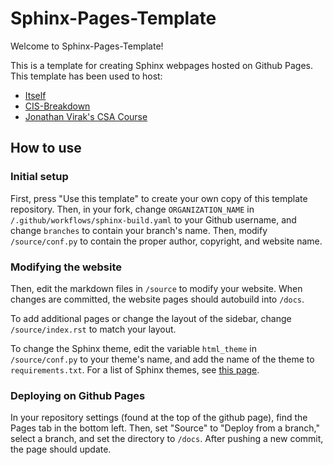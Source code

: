 # Sphinx-Pages-Template

Welcome to Sphinx-Pages-Template!

This is a template for creating Sphinx webpages hosted on Github Pages. This template has been used to host:

- [Itself](https://brokenflopypdisk.github.io/Sphinx-Pages-Template)
- [CIS-Breakdown](https://camscsc.github.io/CIS-Breakdown/)
- [Jonathan Virak's CSA Course](https://ap-csa-java.github.io/CSA_JAVA-Course/)

## How to use

### Initial setup

First, press "Use this template" to create your own copy of this template repository. Then, in your fork, change `ORGANIZATION_NAME` in `/.github/workflows/sphinx-build.yaml` to your Github username, and change `branches` to contain your branch's name. Then, modify `/source/conf.py` to contain the proper author, copyright, and website name.

### Modifying the website

Then, edit the markdown files in `/source` to modify your website. When changes are committed, the website pages should autobuild into `/docs`. 

To add additional pages or change the layout of the sidebar, change `/source/index.rst` to match your layout.

To change the Sphinx theme, edit the variable `html_theme` in `/source/conf.py` to your theme's name, and add the name of the theme to `requirements.txt`. For a list of Sphinx themes, see [this page](https://sphinx-themes.org/).

### Deploying on Github Pages

In your repository settings (found at the top of the github page), find the Pages tab in the bottom left. Then, set "Source" to "Deploy from a branch," select a branch, and set the directory to `/docs`. After pushing a new commit, the page should update.
